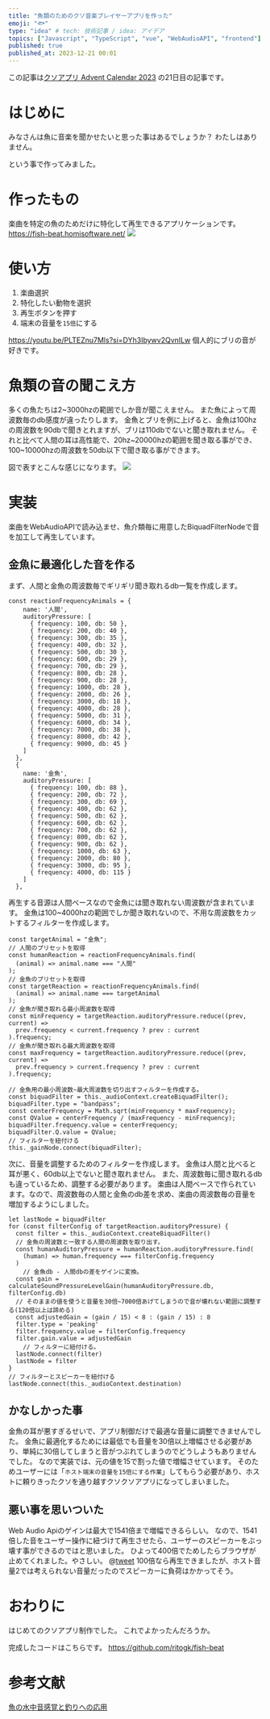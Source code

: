 ```yaml
---
title: "魚類のためのクソ音楽プレイヤーアプリを作った"
emoji: "🐟"
type: "idea" # tech: 技術記事 / idea: アイデア
topics: ["Javascript", "TypeScript", "vue", "WebAudioAPI", "frontend"]
published: true
published_at: 2023-12-21 00:01
---
```


この記事は[クソアプリ Advent Calendar 2023](https://qiita.com/advent-calendar/2023/kuso-app) の21日目の記事です。

# はじめに

みなさんは魚に音楽を聞かせたいと思った事はあるでしょうか？
わたしはありません。

という事で作ってみました。

# 作ったもの

楽曲を特定の魚のためだけに特化して再生できるアプリケーションです。
https://fish-beat.homisoftware.net/
![](/images/e4ea3fdbc90c1b/1.png)

# 使い方

1. 楽曲選択
2. 特化したい動物を選択
3. 再生ボタンを押す
4. 端末の音量を`15倍`にする

https://youtu.be/PLTEZnu7Mls?si=DYh3Ibywv2QvnILw
個人的にブリの音が好きです。

# 魚類の音の聞こえ方

多くの魚たちは2~3000hzの範囲でしか音が聞こえません。
また魚によって周波数毎のdb感度が違ったりします。
金魚とブリを例に上げると、金魚は100hzの周波数を90dbで聞きとれますが、ブリは110dbでないと聞き取れません。
それと比べて人間の耳は高性能で、20hz~20000hzの範囲を聞き取る事ができ、100~10000hzの周波数を50db以下で聞き取る事ができます。

図で表すとこんな感じになります。
![](/images/e4ea3fdbc90c1b/2.png)

# 実装

楽曲をWebAudioAPIで読み込ませ、魚介類毎に用意したBiquadFilterNodeで音を加工して再生しています。

## 金魚に最適化した音を作る

まず、人間と金魚の周波数毎でギリギリ聞き取れるdb一覧を作成します。

```tsx
const reactionFrequencyAnimals = {
    name: '人間',
    auditoryPressure: [
      { frequency: 100, db: 50 },
      { frequency: 200, db: 40 },
      { frequency: 300, db: 35 },
      { frequency: 400, db: 32 },
      { frequency: 500, db: 30 },
      { frequency: 600, db: 29 },
      { frequency: 700, db: 29 },
      { frequency: 800, db: 28 },
      { frequency: 900, db: 28 },
      { frequency: 1000, db: 28 },
      { frequency: 2000, db: 26 },
      { frequency: 3000, db: 18 },
      { frequency: 4000, db: 28 },
      { frequency: 5000, db: 31 },
      { frequency: 6000, db: 34 },
      { frequency: 7000, db: 38 },
      { frequency: 8000, db: 42 },
      { frequency: 9000, db: 45 }
    ]
  },
  {
    name: '金魚',
    auditoryPressure: [
      { frequency: 100, db: 88 },
      { frequency: 200, db: 72 },
      { frequency: 300, db: 69 },
      { frequency: 400, db: 62 },
      { frequency: 500, db: 62 },
      { frequency: 600, db: 62 },
      { frequency: 700, db: 62 },
      { frequency: 800, db: 62 },
      { frequency: 900, db: 62 },
      { frequency: 1000, db: 63 },
      { frequency: 2000, db: 80 },
      { frequency: 3000, db: 95 },
      { frequency: 4000, db: 115 }
    ]
  },
```

再生する音源は人間ベースなので金魚には聞き取れない周波数が含まれています。
金魚は100~4000hzの範囲でしか聞き取れないので、不用な周波数をカットするフィルターを作成します。

```tsx
const targetAnimal = "金魚";
// 人間のプリセットを取得
const humanReaction = reactionFrequencyAnimals.find(
  (animal) => animal.name === "人間"
);
// 金魚のプリセットを取得
const targetReaction = reactionFrequencyAnimals.find(
  (animal) => animal.name === targetAnimal
);
// 金魚が聞き取れる最小周波数を取得
const minFrequency = targetReaction.auditoryPressure.reduce((prev, current) =>
  prev.frequency < current.frequency ? prev : current
).frequency;
// 金魚が聞き取れる最大周波数を取得
const maxFrequency = targetReaction.auditoryPressure.reduce((prev, current) =>
  prev.frequency > current.frequency ? prev : current
).frequency;

// 金魚用の最小周波数~最大周波数を切り出すフィルターを作成する。
const biquadFilter = this._audioContext.createBiquadFilter();
biquadFilter.type = "bandpass";
const centerFrequency = Math.sqrt(minFrequency * maxFrequency);
const QValue = centerFrequency / (maxFrequency - minFrequency);
biquadFilter.frequency.value = centerFrequency;
biquadFilter.Q.value = QValue;
// フィルターを紐付ける
this._gainNode.connect(biquadFilter);
```

次に、音量を調整するためのフィルターを作成します。
金魚は人間と比べると耳が悪く、60db以上でないと聞き取れません。
また、周波数毎に聞き取れるdbも違っているため、調整する必要があります。
楽曲は人間ベースで作られています。なので、周波数毎の人間と金魚のdb差を求め、楽曲の周波数毎の音量を増加するようにしました。

```tsx
let lastNode = biquadFilter
for (const filterConfig of targetReaction.auditoryPressure) {
  const filter = this._audioContext.createBiquadFilter()
  // 金魚の周波数と一致する人間の周波数を取り出す。
  const humanAuditoryPressure = humanReaction.auditoryPressure.find(
    (human) => human.frequency === filterConfig.frequency
  )
	// 金魚db - 人間dbの差をゲインに変換。
  const gain = calculateSoundPressureLevelGain(humanAuditoryPressure.db, filterConfig.db)
  // そのままの値を使うと音量を30倍~7000倍あげてしまうので音が壊れない範囲に調整する(120倍以上は諦める)
  const adjustedGain = (gain / 15) < 8 : (gain / 15) : 8
  filter.type = 'peaking'
  filter.frequency.value = filterConfig.frequency
  filter.gain.value = adjustedGain
	// フィルターに紐付ける。
  lastNode.connect(filter)
  lastNode = filter
}
// フィルターとスピーカーを紐付ける
lastNode.connect(this._audioContext.destination)
```

## かなしかった事

金魚の耳が悪すぎるせいで、アプリ制御だけで最適な音量に調整できませんでした。
金魚に最適化するためには最低でも音量を30倍以上増幅させる必要があり、単純に30倍してしまうと音がつぶれてしまうのでどうしようもありませんでした。
なので実装では、元の値を15で割った値で増幅させています。
そのためユーザーには「`ホスト端末の音量を15倍にする作業`」してもらう必要があり、ホストに頼りきったクソを通り越すクソクソアプリになってしまいました。

## 悪い事を思いついた

Web Audio Apiのゲインは最大で1541倍まで増幅できるらしい。
なので、1541倍した音をユーザー操作に紐づけて再生させたら、ユーザーのスピーカーをぶっ壊す事ができるのではと思いました。
ひよって400倍でためしたらブラウザが止めてくれました。やさしい。
@[tweet](https://twitter.com/ritoweb0321/status/1732567921778655307?s=20)
100倍なら再生できましたが、ホスト音量2では考えられない音量だったのでスピーカーに負荷はかかってそう。

# おわりに

はじめてのクソアプリ制作でした。
これでよかったんだろうか。

完成したコードはこちらです。
https://github.com/ritogk/fish-beat

# 参考文献

[魚の水中音感覚と釣りへの応用](https://www.jstage.jst.go.jp/article/sicejl/58/1/58_25/_pdf)
